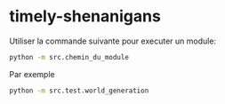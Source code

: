 # timely-shenanigans
 
Utiliser la commande suivante pour executer un module:
```bash	
python -m src.chemin_du_module
```

Par exemple
```bash
python -m src.test.world_generation
```